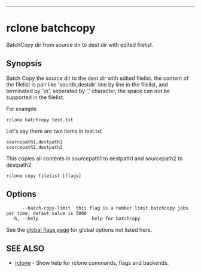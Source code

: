 ---
# rclone batchcopy

BatchCopy dir from source dir to dest dir with edited filelist.

## Synopsis


Batch Copy the source dir to the dest dir with edited filelist. the 
content of the filelist is pair like 'sourdir,destdir' line by line 
in the filelist, and terminated by '\n', seperated by ',' character,
the space can not be supported  in the filelist. 


For example

    rclone batchcopy test.txt

Let's say there are two items in test.txt

    sourcepath1,destpath1
    sourcepath2,destpath2

This copies all contents in sourcepath1 to destpath1 and sourcepath2 to destpath2


```
rclone copy filelist [flags]
```

## Options

```
      --batch-copy-limit  this flag is a number limit batchcopy jobs per time, defaut value is 5000
  -h, --help                    help for batchcopy
```

See the [global flags page](/flags/) for global options not listed here.

## SEE ALSO

* [rclone](/commands/rclone/)	 - Show help for rclone commands, flags and backends.


